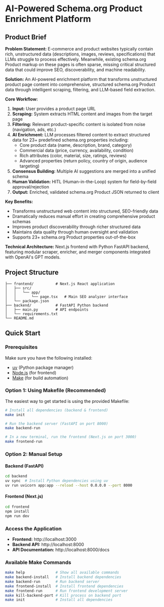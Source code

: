 # AI-Powered Schema.org Product Enrichment Platform

## Product Brief

**Problem Statement:** E-commerce and product websites typically contain rich, unstructured data (descriptions, images, reviews, specifications) that LLMs struggle to process effectively. Meanwhile, existing schema.org Product markup on these pages is often sparse, missing critical structured data that could improve SEO, discoverability, and machine readability.

**Solution:** An AI-powered enrichment platform that transforms unstructured product page content into comprehensive, structured schema.org Product data through intelligent scraping, filtering, and LLM-based field extraction.

**Core Workflow:**

1. **Input:** User provides a product page URL
2. **Scraping:** System extracts HTML content and images from the target page
3. **Filtering:** Relevant product-specific content is isolated from noise (navigation, ads, etc.)
4. **AI Enrichment:** LLM processes filtered content to extract structured data for 23+ predefined schema.org properties including:
   - Core product data (name, description, brand, category)
   - Commercial data (price, currency, availability, condition)
   - Rich attributes (color, material, size, ratings, reviews)
   - Advanced properties (return policy, country of origin, audience targeting)
5. **Consensus Building:** Multiple AI suggestions are merged into a unified schema
6. **Human Validation:** HITL (Human-in-the-Loop) system for field-by-field approval/rejection
7. **Output:** Enriched, validated schema.org Product JSON returned to client

**Key Benefits:**

- Transforms unstructured web content into structured, SEO-friendly data
- Dramatically reduces manual effort in creating comprehensive product schemas
- Improves product discoverability through richer structured data
- Maintains data quality through human oversight and validation
- Supports 23+ schema.org Product properties out-of-the-box

**Technical Architecture:** Next.js frontend with Python FastAPI backend, featuring modular scraper, enricher, and merger components integrated with OpenAI's GPT models.

## Project Structure

```
├── frontend/          # Next.js React application
│   ├── src/
│   │   └── app/
│   │       └── page.tsx   # Main SEO analyzer interface
│   └── package.json
├── backend/           # FastAPI Python backend
│   ├── main.py        # API endpoints
│   └── requirements.txt
└── README.md
```

## Quick Start

### Prerequisites

Make sure you have the following installed:
- [uv](https://docs.astral.sh/uv/) (Python package manager)
- [Node.js](https://nodejs.org/) (for frontend)
- [Make](https://www.gnu.org/software/make/) (for build automation)

### Option 1: Using Makefile (Recommended)

The easiest way to get started is using the provided Makefile:

```bash
# Install all dependencies (backend & frontend)
make init

# Run the backend server (FastAPI on port 8000)
make backend-run

# In a new terminal, run the frontend (Next.js on port 3000)
make frontend-run
```

### Option 2: Manual Setup

#### Backend (FastAPI)

```bash
cd backend
uv sync  # Install Python dependencies using uv
uv run uvicorn app:app --reload --host 0.0.0.0 --port 8000
```

#### Frontend (Next.js)

```bash
cd frontend
npm install
npm run dev
```

### Access the Application

- **Frontend:** http://localhost:3000
- **Backend API:** http://localhost:8000
- **API Documentation:** http://localhost:8000/docs

### Available Make Commands

```bash
make help              # Show all available commands
make backend-install   # Install backend dependencies
make backend-run       # Run backend server
make frontend-install  # Install frontend dependencies  
make frontend-run      # Run frontend development server
make kill-backend-port # Kill process on backend port
make init              # Install all dependencies
```
